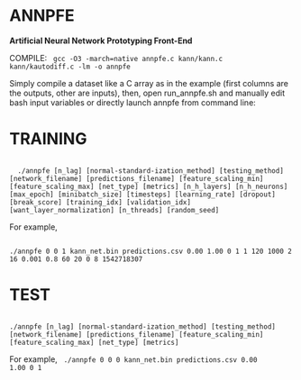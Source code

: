 # ANNPFE
<b>Artificial Neural Network Prototyping Front-End</b>

COMPILE:
<code>
  gcc -O3 -march=native annpfe.c kann/kann.c kann/kautodiff.c -lm -o annpfe
</code>

Simply compile a dataset like a C array as in the example (first columns are the outputs, other are inputs), then, open run_annpfe.sh and manually edit bash input variables or directly launch annpfe from command line:

# TRAINING
<code>
  ./annpfe [n_lag] [normal-standard-ization_method] [testing_method] [network_filename] [predictions_filename] [feature_scaling_min] [feature_scaling_max] [net_type] [metrics] [n_h_layers] [n_h_neurons] [max_epoch] [minibatch_size] [timesteps] [learning_rate] [dropout] [break_score] [training_idx] [validation_idx] [want_layer_normalization] [n_threads] [random_seed]
</code>

For example,

<code>
./annpfe 0 0 1 kann_net.bin predictions.csv 0.00 1.00 0 1 1 120 1000 2 16 0.001 0.8 60 20 0 8 1542718307
</code>

# TEST
<code>
./annpfe [n_lag] [normal-standard-ization_method] [testing_method] [network_filename] [predictions_filename] [feature_scaling_min] [feature_scaling_max] [net_type] [metrics]
</code>

For example,
<code>
  ./annpfe 0 0 0 kann_net.bin predictions.csv 0.00 1.00 0 1
</code>
